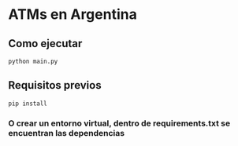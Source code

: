 # ATMs en Argentina

## Como ejecutar 

```
python main.py
```

## Requisitos previos

```
pip install
```

### O crear un entorno virtual, dentro de requirements.txt se encuentran las dependencias
